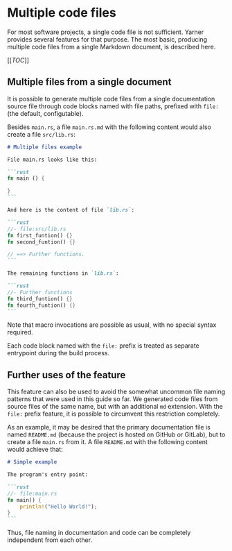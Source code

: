 # Multiple code files

For most software projects, a single code file is not sufficient. Yarner provides several features for that purpose.
The most basic, producing multiple code files from a single Markdown document, is described here.

[[_TOC_]]

## Multiple files from a single document

It is possible to generate multiple code files from a single documentation source file through code blocks named with file paths, prefixed with `file:` (the default, configutable).

Besides `main.rs`, a file `main.rs.md` with the following content would also create a file `src/lib.rs`:

````markdown
# Multiple files example

File main.rs looks like this:

```rust
fn main () {

}
```

And here is the content of file `lib.rs`:

```rust
//- file:src/lib.rs
fn first_funtion() {}
fn second_funtion() {}

// ==> Further functions.
```

The remaining functions in `lib.rs`:

```rust
//- Further functions
fn third_funtion() {}
fn fourth_funtion() {}
```
````

Note that macro invocations are possible as usual, with no special syntax required.

Each code block named with the `file:` prefix is treated as separate entrypoint during the build process.

## Further uses of the feature

This feature can also be used to avoid the somewhat uncommon file naming patterns that were used in this guide so far. We generated code files from source files of the same name, but with an additional `md` extension. With the `file:` prefix feature, it is possible to circumvent this restriction completely.

As an example, it may be desired that the primary documentation file is named `README.md` (because the project is hosted on GitHub or GitLab), but to create a file `main.rs` from it. A file `README.md` with the following content would achieve that:

````markdown
# Simple example

The program's entry point:

```rust
//- file:main.rs
fn main() {
    println!("Hello World!");
}
```
````

Thus, file naming in documentation and code can be completely independent from each other.
